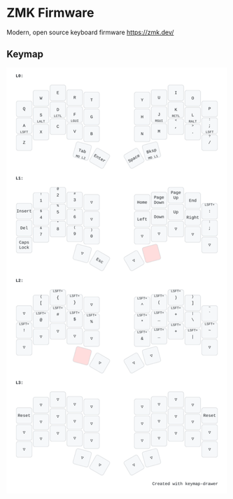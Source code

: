 # ZMK Firmware
Modern, open source keyboard firmware
https://zmk.dev/

## Keymap
![layout](rmk_sweep.svg)
<!-- https://yal-tools.github.io/vial-to-keymap-drawer/
https://keymap-drawer.streamlit.app/ -->